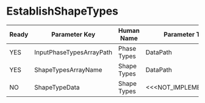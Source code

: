 # EstablishShapeTypes

| Ready | Parameter Key | Human Name | Parameter Type | Parameter Class |
|-------|---------------|------------|-----------------|----------------|
| YES | InputPhaseTypesArrayPath | Phase Types | DataPath | ArraySelectionParameter |
| YES | ShapeTypesArrayName | Shape Types | DataPath | ArrayCreationParameter |
| NO | ShapeTypeData | Shape Types | <<<NOT_IMPLEMENTED>>> | ShapeTypeSelectionFilterParameter |

